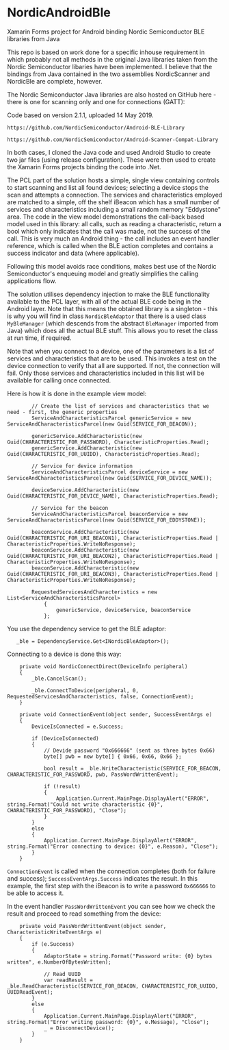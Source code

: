 # NordicAndroidBle
Xamarin Forms project for Android binding Nordic Semiconductor BLE libraries from Java

This repo is based on work done for a specific inhouse requirement in which probably not all methods in the original 
Java libraries taken from the Nordic Semiconductor libaries have been implemented.  I believe that the bindings from
Java contained in the two assemblies NordicScanner and NordicBle are complete, however.

The Nordic Semiconductor Java libraries are also hosted on GitHub here - there is one for scanning only and one for connections (GATT):

Code based on version 2.1.1, uploaded 14 May 2019.

    https://github.com/NordicSemiconductor/Android-BLE-Library
    
    https://github.com/NordicSemiconductor/Android-Scanner-Compat-Library
    
In both cases, I cloned the Java code and used Android Studio to create two jar files (using release configuration).  These were
then used to create the Xamarin Forms projects binding the code into .Net.

The PCL part of the solution hosts a simple, single view containing controls to start scanning and list all found devices; selecting a device stops the scan and attempts a connection.  The services and characteristics employed are matched to a simple, off the shelf iBeacon which has a small number of services and characteristics including a small random memory "Eddystone" area.  The code in the view model demonstrations the call-back based model used in this library: all calls, such as reading a characteristic, return a bool which only indicates that the call was made, not the success of the call.  This is very much an Android thing - the call includes an event handler reference, which is called when the BLE action completes and contains a success indicator and data (where applicable).  

Following this model avoids race conditions, makes best use of the Nordic Semiconductor's enqueuing model and greatly simplifies the calling applications flow.

The solution utilises dependency injection to make the BLE functionality available to the PCL layer, with all of the actual BLE code being in the Android layer.  Note that this means the obtained library is a singleton - this is why you will find in class `NordicBleAdaptor` that there is a used class `MyBleManager` (which descends from the abstract `BleManager` imported from Java) which does all the actual BLE stuff.  This allows you to reset the class at run time, if required.

Note that when you connect to a device, one of the parameters is a list of services and characteristics that are to be used.  This invokes a test on the device connection to verify that all are supported.  If not, the connection will fail.  Only those services and characteristics included in this list will be available for calling once connected.

Here is how it is done in the example view model:

            // Create the list of services and characteristics that we need - first, the generic properties
            ServiceAndCharacteristicsParcel genericService = new ServiceAndCharacteristicsParcel(new Guid(SERVICE_FOR_BEACON));

            genericService.AddCharacteristic(new Guid(CHARACTERISTIC_FOR_PASSWORD), CharacteristicProperties.Read);
            genericService.AddCharacteristic(new Guid(CHARACTERISTIC_FOR_UUIDD), CharacteristicProperties.Read);

            // Service for device information
            ServiceAndCharacteristicsParcel deviceService = new ServiceAndCharacteristicsParcel(new Guid(SERVICE_FOR_DEVICE_NAME));

            deviceService.AddCharacteristic(new Guid(CHARACTERISTIC_FOR_DEVICE_NAME), CharacteristicProperties.Read);

            // Service for the beacon
            ServiceAndCharacteristicsParcel beaconService = new ServiceAndCharacteristicsParcel(new Guid(SERVICE_FOR_EDDYSTONE));

            beaconService.AddCharacteristic(new Guid(CHARACTERISTIC_FOR_URI_BEACON1), CharacteristicProperties.Read | CharacteristicProperties.WriteNoResponse);
            beaconService.AddCharacteristic(new Guid(CHARACTERISTIC_FOR_URI_BEACON2), CharacteristicProperties.Read | CharacteristicProperties.WriteNoResponse);
            beaconService.AddCharacteristic(new Guid(CHARACTERISTIC_FOR_URI_BEACON3), CharacteristicProperties.Read | CharacteristicProperties.WriteNoResponse);

            RequestedServicesAndCharacteristics = new List<ServiceAndCharacteristicsParcel>
                {
                    genericService, deviceService, beaconService
                };
                
You use the dependency service to get the BLE adaptor:

       _ble = DependencyService.Get<INordicBleAdaptor>();

Connecting to a device is done this way:

        private void NordicConnectDirect(DeviceInfo peripheral)
        {
            _ble.CancelScan();

            _ble.ConnectToDevice(peripheral, 0, RequestedServicesAndCharacteristics, false, ConnectionEvent);
        }

        private void ConnectionEvent(object sender, SuccessEventArgs e)
        {
            DeviceIsConnected = e.Success;

            if (DeviceIsConnected)
            {
                // Devide password "0x666666" (sent as three bytes 0x66)
                byte[] pwb = new byte[] { 0x66, 0x66, 0x66 };

                bool result = _ble.WriteCharacteristic(SERVICE_FOR_BEACON, CHARACTERISTIC_FOR_PASSWORD, pwb, PassWordWrittenEvent);

                if (!result)
                {
                    Application.Current.MainPage.DisplayAlert("ERROR", string.Format("Could not write characteristic {0}", CHARACTERISTIC_FOR_PASSWORD), "Close");
                }
            }
            else
            {
                Application.Current.MainPage.DisplayAlert("ERROR", string.Format("Error connecting to device: {0}", e.Reason), "Close");
            }
        }

`ConnectionEvent` is called when the connection completes (both for failure and success); `SuccessEventArgs.Success` indicates the result.  In this example, the first step with the iBeacon is to write a password `0x666666` to be able to access it.

In the event handler `PassWordWrittenEvent` you can see how we check the result and proceed to read something from the device:

        private void PassWordWrittenEvent(object sender, CharacteristicWriteEventArgs e)
        {
            if (e.Success)
            {
                AdaptorState = string.Format("Password write: {0} bytes written", e.NumberOfBytesWritten);

                // Read UUID
                var readResult = _ble.ReadCharacteristic(SERVICE_FOR_BEACON, CHARACTERISTIC_FOR_UUIDD, UUIDReadEvent);
            }
            else
            {
                Application.Current.MainPage.DisplayAlert("ERROR", string.Format("Error writing password: {0}", e.Message), "Close");
                _ = DisconnectDevice();
            }
        }
